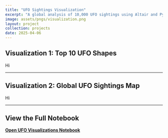 ```yaml
---
title: "UFO Sightings Visualization"
excerpt: "A global analysis of 10,000 UFO sightings using Altair and Python"
image: assets/pngs/visualization.png
layout: project
collection: projects
date: 2025-04-06
---
```


##  Visualization 1: Top 10 UFO Shapes

Hi

---

##  Visualization 2: Global UFO Sightings Map

Hi

---

## View the Full Notebook

 [**Open UFO Visualizations Notebook**](https://github.com/aleebe21/aleebe21.github.io/blob/main/_projects/ufo_visualizations.ipynb)
